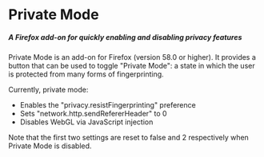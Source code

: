 # Private Mode
##### A Firefox add-on for quickly enabling and disabling privacy features

Private Mode is an add-on for Firefox (version 58.0 or higher). It provides
a button that can be used to toggle "Private Mode": a state in which the
user is protected from many forms of fingerprinting.

Currently, private mode:
 - Enables the "privacy.resistFingerprinting" preference
 - Sets "network.http.sendRefererHeader" to 0
 - Disables WebGL via JavaScript injection

Note that the first two settings are reset to false and 2 respectively when
Private Mode is disabled.
